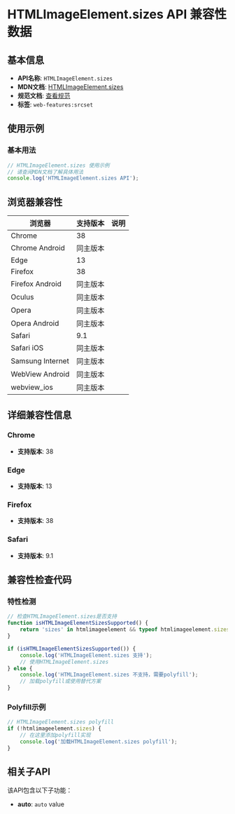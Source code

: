 # HTMLImageElement.sizes API 兼容性数据

## 基本信息

- **API名称**: `HTMLImageElement.sizes`
- **MDN文档**: [HTMLImageElement.sizes](https://developer.mozilla.org/docs/Web/API/HTMLImageElement/sizes)
- **规范文档**: [查看规范](https://html.spec.whatwg.org/multipage/embedded-content.html#dom-img-sizes)
- **标签**: `web-features:srcset`

## 使用示例

### 基本用法

```javascript
// HTMLImageElement.sizes 使用示例
// 请查阅MDN文档了解具体用法
console.log('HTMLImageElement.sizes API');
```

## 浏览器兼容性

| 浏览器 | 支持版本 | 说明 |
|--------|----------|------|
| Chrome | 38 |  |
| Chrome Android | 同主版本 |  |
| Edge | 13 |  |
| Firefox | 38 |  |
| Firefox Android | 同主版本 |  |
| Oculus | 同主版本 |  |
| Opera | 同主版本 |  |
| Opera Android | 同主版本 |  |
| Safari | 9.1 |  |
| Safari iOS | 同主版本 |  |
| Samsung Internet | 同主版本 |  |
| WebView Android | 同主版本 |  |
| webview_ios | 同主版本 |  |

## 详细兼容性信息

### Chrome

- **支持版本**: 38

### Edge

- **支持版本**: 13

### Firefox

- **支持版本**: 38

### Safari

- **支持版本**: 9.1

## 兼容性检查代码

### 特性检测

```javascript
// 检查HTMLImageElement.sizes是否支持
function isHTMLImageElementSizesSupported() {
    return 'sizes' in htmlimageelement && typeof htmlimageelement.sizes === 'function';
}

if (isHTMLImageElementSizesSupported()) {
    console.log('HTMLImageElement.sizes 支持');
    // 使用HTMLImageElement.sizes
} else {
    console.log('HTMLImageElement.sizes 不支持，需要polyfill');
    // 加载polyfill或使用替代方案
}
```

### Polyfill示例

```javascript
// HTMLImageElement.sizes polyfill
if (!htmlimageelement.sizes) {
    // 在这里添加polyfill实现
    console.log('加载HTMLImageElement.sizes polyfill');
}
```

## 相关子API

该API包含以下子功能：

- **auto**: `auto` value

